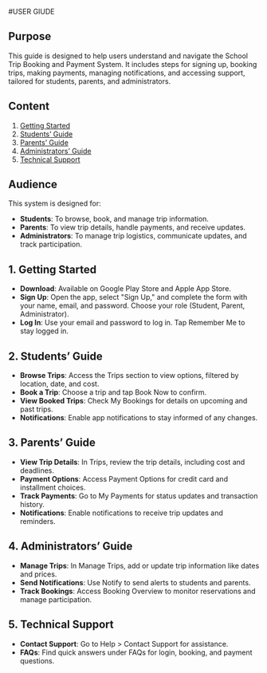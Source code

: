 #USER GIUDE

## Purpose
This guide is designed to help users understand and navigate the School Trip Booking and Payment System. It includes steps for signing up, booking trips, making payments, managing notifications, and accessing support, tailored for students, parents, and administrators.

## Content
1. [Getting Started](#getting-started)
2. [Students’ Guide](#students-guide)
3. [Parents’ Guide](#parents-guide)
4. [Administrators’ Guide](#administrators-guide)
5. [Technical Support](#technical-support)

## Audience
This system is designed for:

- **Students**: To browse, book, and manage trip information.
- **Parents**: To view trip details, handle payments, and receive updates.
- **Administrators**: To manage trip logistics, communicate updates, and track participation.

## 1. Getting Started
- **Download**: Available on Google Play Store and Apple App Store.
- **Sign Up**: Open the app, select "Sign Up," and complete the form with your name, email, and password. Choose your role (Student, Parent, Administrator).
- **Log In**: Use your email and password to log in. Tap Remember Me to stay logged in.

## 2. Students’ Guide
- **Browse Trips**: Access the Trips section to view options, filtered by location, date, and cost.
- **Book a Trip**: Choose a trip and tap Book Now to confirm.
- **View Booked Trips**: Check My Bookings for details on upcoming and past trips.
- **Notifications**: Enable app notifications to stay informed of any changes.

## 3. Parents’ Guide
- **View Trip Details**: In Trips, review the trip details, including cost and deadlines.
- **Payment Options**: Access Payment Options for credit card and installment choices.
- **Track Payments**: Go to My Payments for status updates and transaction history.
- **Notifications**: Enable notifications to receive trip updates and reminders.

## 4. Administrators’ Guide
- **Manage Trips**: In Manage Trips, add or update trip information like dates and prices.
- **Send Notifications**: Use Notify to send alerts to students and parents.
- **Track Bookings**: Access Booking Overview to monitor reservations and manage participation.

## 5. Technical Support
- **Contact Support**: Go to Help > Contact Support for assistance.
- **FAQs**: Find quick answers under FAQs for login, booking, and payment questions.
